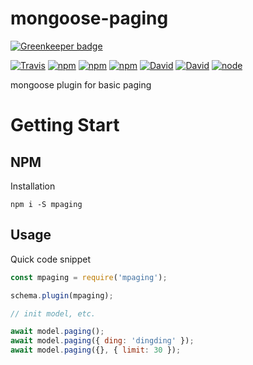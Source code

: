 # mongoose-paging

[![Greenkeeper badge](https://badges.greenkeeper.io/yidinghan/mongoose-paging.svg)](https://greenkeeper.io/)

[![Travis](https://img.shields.io/travis/yidinghan/mongoose-paging.svg?style=flat-square)](https://travis-ci.org/yidinghan/mongoose-paging)
[![npm](https://img.shields.io/npm/l/mpaging.svg?style=flat-square)](https://www.npmjs.com/package/mpaging)
[![npm](https://img.shields.io/npm/v/mpaging.svg?style=flat-square)](https://www.npmjs.com/package/mpaging)
[![npm](https://img.shields.io/npm/dm/mpaging.svg?style=flat-square)](https://www.npmjs.com/package/mpaging)
[![David](https://img.shields.io/david/yidinghan/mongoose-paging.svg?style=flat-square)](https://www.npmjs.com/package/mpaging)
[![David](https://img.shields.io/david/dev/yidinghan/mongoose-paging.svg?style=flat-square)](https://www.npmjs.com/package/mpaging)
[![node](https://img.shields.io/node/v/mongoose-paging.svg?style=flat-square)](https://www.npmjs.com/package/mpaging)

mongoose plugin for basic paging

# Getting Start

## NPM

Installation

```shell
npm i -S mpaging
```

## Usage

Quick code snippet

```javascript
const mpaging = require('mpaging');

schema.plugin(mpaging);

// init model, etc.

await model.paging();
await model.paging({ ding: 'dingding' });
await model.paging({}, { limit: 30 });
```
